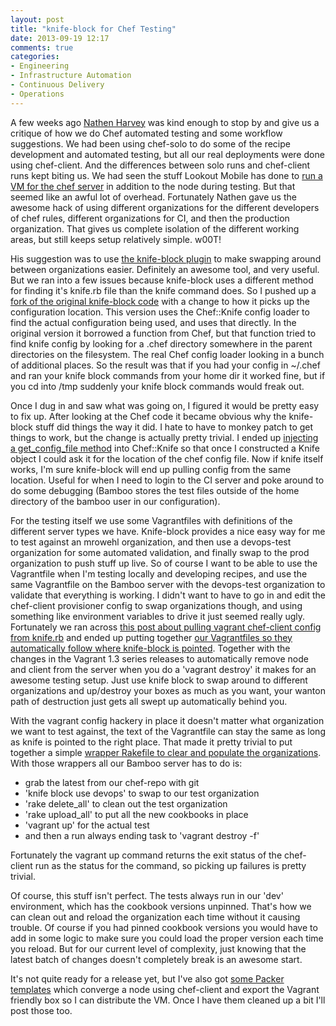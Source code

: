 ```yaml
---
layout: post
title: "knife-block for Chef Testing"
date: 2013-09-19 12:17
comments: true
categories: 
- Engineering
- Infrastructure Automation
- Continuous Delivery
- Operations
---
```

A few weeks ago [Nathen Harvey](https://github.com/nathenharvey) was kind
enough to stop by and give us a critique of how we do Chef automated testing
and some workflow suggestions. We had been using chef-solo
to do some of the recipe development and automated testing, but all our real
deployments were done using chef-client. And the differences
between solo runs and chef-client runs kept biting us. We had seen the stuff
Lookout Mobile has done to 
[run a VM for the chef server](http://hackers.lookout.com/2012/04/cookout-at-lookout-with-chef/)
in addition to the node during testing. But that seemed like an awful lot of
overhead. Fortunately Nathen gave us the awesome hack of using different
organizations for the different developers of chef rules, different
organizations for CI, and then the production organization. That gives us
complete isolation of the different working areas, but still keeps setup
relatively simple. w00T!

His suggestion was to use
[the knife-block plugin](https://github.com/greenandsecure/knife-block)
to make swapping around between organizations easier. Definitely an awesome
tool, and very useful. But we ran into a few issues because 
knife-block uses a different method for finding it's knife.rb file than the
knife command does. So I pushed up a
[fork of the original knife-block code](https://github.com/mikerowehl/knife-block)
with a change to how it picks up the configuration location. This version uses
the Chef::Knife config loader to find the actual configuration being used,
and uses that directly. In the original version it borrowed a function from
Chef, but that function tried to find knife config by looking for a .chef
directory somewhere in the parent directories on the filesystem. The real
Chef config loader looking in a bunch of additional places.
So the result was that if you had your
config in ~/.chef and ran your knife block commands from your home dir it worked
fine, but if you cd into /tmp suddenly your knife block commands
would freak out.

Once I dug in and saw what was going on, I figured it would be pretty easy to
fix up. After looking at the Chef code it became obvious why the knife-block
stuff did things the way it did. I hate to have to monkey patch to get things
to work, but the change is actually pretty trivial. I ended up
[injecting a get_config_file method](https://github.com/mikerowehl/knife-block/blob/494b8c08a45c17c1335a97e4a6a6b08ecdc73c11/lib/chef/knife/block.rb)
into Chef::Knife so that once I constructed a Knife object I could ask it for
the location of the chef config file. Now if knife itself works, I'm sure 
knife-block will end up pulling config from the same location. Useful for when
I need to login to the CI server and poke around to do some debugging 
(Bamboo stores the test files outside of the home directory of the bamboo
user in our configuration).

For the testing itself we use some Vagrantfiles with definitions of the
different server types we have. Knife-block provides a nice easy way for me
to test against an mrowehl organization, and then use a devops-test 
organization for some automated validation, and finally swap to the prod
organization to push stuff up live. So of course I want to be able to use
the Vagrantfile when I'm testing locally and developing recipes, and use the
same Vagrantfile on the Bamboo server with the devops-test organization to
validate that everything is working. I didn't want to have to go in and edit
the chef-client provisioner config to swap organizations though, and using
something like environment variables to drive it just seemed really ugly.
Fortunately we ran across 
[this post about pulling vagrant chef-client config from knife.rb](https://coderwall.com/p/dt1idw)
and ended up putting together
[our Vagrantfiles so they automatically follow where knife-block is pointed](https://gist.github.com/mikerowehl/6631396).
Together with the changes in the Vagrant 1.3 series releases to automatically
remove node and client from the server when you do a 'vagrant destroy' it
makes for an awesome testing setup. Just use knife block to swap around to
different organizations and up/destroy your boxes as much as you want,
your wanton path of destruction just gets all swept up automatically behind
you.

With the vagrant config hackery in place it doesn't matter what
organization we want to test against, the text
of the Vagrantfile can stay the same as long as knife is pointed to the right
place. That made it pretty trivial to put together a simple
[wrapper Rakefile to clear and populate the organizations](https://gist.github.com/mikerowehl/6631010).
With those wrappers all our Bamboo server has to do is:

* grab the latest from our chef-repo with git
* 'knife block use devops' to swap to our test organization
* 'rake delete\_all' to clean out the test organization
* 'rake upload\_all' to put all the new cookbooks in place
* 'vagrant up' for the actual test
* and then a run always ending task to 'vagrant destroy -f'

Fortunately the vagrant up command returns the exit status of the chef-client
run as the status for the command, so picking up failures is pretty trivial.

Of course, this stuff isn't perfect. The tests always run in our 'dev'
environment, which has the cookbook versions unpinned. That's how we can clean
out and reload the organization each time without it causing trouble. Of
course if you had pinned cookbook versions you would have to add in some logic
to make sure you could load the proper version each time you reload. But for
our current level of complexity, just knowing that the latest batch of changes
doesn't completely break is an awesome start.

It's not quite ready for a release yet, but I've also got
[some Packer templates](http://www.packer.io/) which converge a node using
chef-client and export the Vagrant friendly box so I can distribute the VM.
Once I have them cleaned up a bit I'll post those too.
